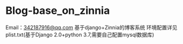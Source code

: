 # Blog-base_on_zinnia
Email：342187916@qq.com
基于django+Zinnia的博客系统
环境配置详见plist.txt(基于Django 2.0+python 3.7,需要自己配置mysql数据库)
